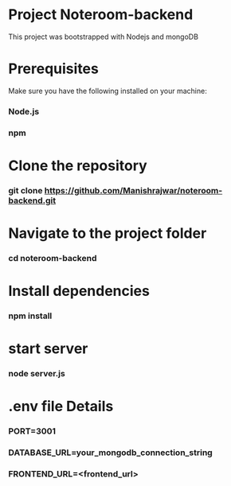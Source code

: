 # Project Noteroom-backend

This project was bootstrapped with Nodejs and mongoDB

# Prerequisites
Make sure you have the following installed on your machine:

### Node.js
### npm

# Clone the repository
  
### git clone https://github.com/Manishrajwar/noteroom-backend.git

# Navigate to the project folder
  
### cd noteroom-backend

# Install dependencies
  
### npm install

# start server
  
### node server.js

# .env file Details

### PORT=3001

### DATABASE_URL=your_mongodb_connection_string

### FRONTEND_URL=<frontend_url>




